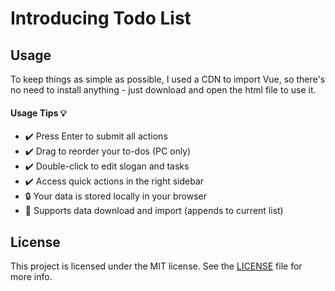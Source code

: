 
# Introducing Todo List

## Usage

To keep things as simple as possible, I used a CDN to import Vue, so there's no need to install anything - just download and open the html file to use it.

#### Usage Tips 💡
- ✔️ Press Enter to submit all actions
- ✔️ Drag to reorder your to-dos (PC only)
- ✔️ Double-click to edit slogan and tasks
- ✔️ Access quick actions in the right sidebar
- 🔒 Your data is stored locally in your browser
- 📝 Supports data download and import (appends to current list)

## License

This project is licensed under the MIT license. See the [LICENSE](./LICENSE) file for more info.
